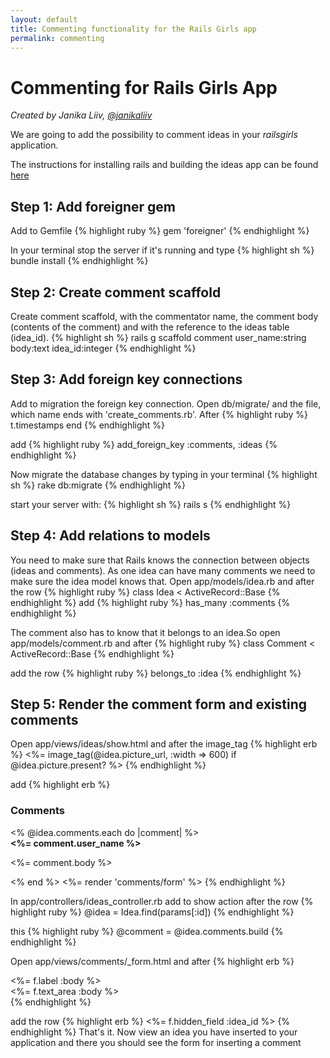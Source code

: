 ```yaml
---
layout: default
title: Commenting functionality for the Rails Girls app
permalink: commenting
---
```

# Commenting for Rails Girls App
*Created by Janika Liiv, [@janikaliiv](https://twitter.com/janikaliiv)*

We are going to add the possibility to comment ideas in your *railsgirls* application.

The instructions for installing rails and building the ideas app can be found [here](/app)

## Step 1: Add foreigner gem

Add to Gemfile
{% highlight ruby %}
gem 'foreigner'
{% endhighlight %}

In your terminal stop the server if it's running and type
{% highlight sh %}
bundle install
{% endhighlight %}

## Step 2: Create comment scaffold

Create comment scaffold, with the commentator name, the comment body (contents of the comment) and with the reference to the ideas table (idea_id). 
{% highlight sh %}
rails g scaffold comment user_name:string body:text idea_id:integer
{% endhighlight %}

## Step 3: Add foreign key connections
Add to migration the foreign key connection. Open db/migrate/ and the file, which name ends with 'create_comments.rb'. After
{% highlight ruby %}
t.timestamps
end
{% endhighlight %}

add
{% highlight ruby %}
add_foreign_key :comments, :ideas
{% endhighlight %}

Now migrate the database changes by typing in your terminal
{% highlight sh %}
rake db:migrate
{% endhighlight %}

start your server with:
{% highlight sh %}
rails s
{% endhighlight %}

## Step 4: Add relations to models

You need to make sure that Rails knows the connection between objects (ideas and comments). 
As one idea can have many comments we need to make sure the idea model knows that. 
Open app/models/idea.rb and after the row
{% highlight ruby %}
class Idea < ActiveRecord::Base
{% endhighlight %}
add
{% highlight ruby %}
has_many :comments
{% endhighlight %}

The comment also has to know that it belongs to an idea.So open app/models/comment.rb and after
{% highlight ruby %}
class Comment < ActiveRecord::Base
{% endhighlight %}

add the row
{% highlight ruby %}
belongs_to :idea
{% endhighlight %}

## Step 5: Render the comment form and existing comments

Open app/views/ideas/show.html and after the image_tag
{% highlight erb %}
<%= image_tag(@idea.picture_url, :width => 600) if @idea.picture.present? %>
{% endhighlight %}

add
{% highlight erb %}
<h3>Comments</h3>
<% @idea.comments.each do |comment| %>
  <div>
    <strong><%= comment.user_name %></strong>
    <br />
    <p><%= comment.body %></p>
  </div>
<% end %>
<%= render 'comments/form' %>
{% endhighlight %}

In app/controllers/ideas_controller.rb add to show action after the row
{% highlight ruby %}
@idea = Idea.find(params[:id])
{% endhighlight %}

this
{% highlight ruby %}
@comment = @idea.comments.build
{% endhighlight %}

Open app/views/comments/_form.html and after
{% highlight erb %}
  <div class="field">
    <%= f.label :body %><br />
    <%= f.text_area :body %>
  </div>
{% endhighlight %}


add the row
{% highlight erb %}
<%= f.hidden_field :idea_id %>
{% endhighlight %}
That's it. Now view an idea you have inserted to your application and there you should see the form for inserting a comment
